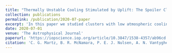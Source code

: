 ```yaml
---
title: "Thermally Unstable Cooling Stimulated by Uplift: The Spoiler Clusters"
collection: publications
permalink: /publication/2020-07-paper
excerpt: 'In this paper we studied clusters with low atmospheric cooling time but no warm/cold gas. We propose that the clusters lack cold gas because their central radio jets fail to lift low-entropy gas to large altitudes.'
date: 2020-07-01
venue: 'The Astrophysical Journal'
paperurl: 'https://iopscience.iop.org/article/10.3847/1538-4357/ab96cd'
citation: 'C. G. Martz, B. R. McNamara, P. E. J. Nulsen, A. N. Vantyghem, M-J. Gingras, Iu. V. Babyk, H. R. Russell, A. C. Edge, M. McDonald, <b>P. D. Tamhane</b> et. al, (2020). &quot;Thermally Unstable Cooling Stimulated by Uplift: The Spoiler Clusters.&quot; <i>ApJ</i>. 897.'
---
```

<!-- This paper is about the number 1. The number 2 is left for future work.

[Download paper here](http://academicpages.github.io/files/paper1.pdf)

Recommended citation: Your Name, You. (2009). "Paper Title Number 1." <i>Journal 1</i>. 1(1). -->